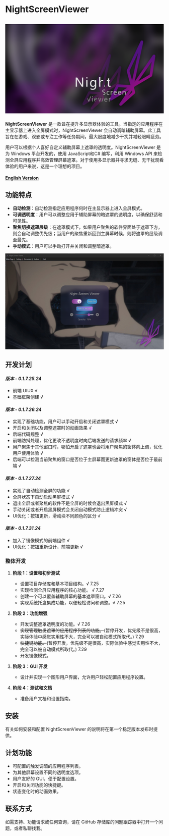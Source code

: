 # NightScreenViewer
![website image](./img/nsv_logo.png) 
---
**NightScreenViewer** 是一款旨在提升多显示器体验的工具。当指定的应用程序在主显示器上进入全屏模式时，NightScreenViewer 会自动调暗辅助屏幕。此工具旨在在游戏、观影或专注工作等任务期间，最大限度地减少干扰并减轻眼睛疲劳。

用户可以根据个人喜好自定义辅助屏幕上遮罩的透明度。NightScreenViewer 是为 Windows 平台开发的，使用 JavaScript和C# 编写，利用 Windows API 来检测全屏应用程序并高效管理屏幕遮罩。对于使用多显示器并寻求无缝、无干扰观看体验的用户来说，这是一个理想的项目。

#### **[English Version](README.md)**

## 功能特点

- **自动检测**：自动检测指定应用程序何时在主显示器上进入全屏模式。
- **可调透明度**：用户可以调整应用于辅助屏幕的暗遮罩的透明度，以确保舒适和可见性。
- **聚焦切换遮罩层级**：在遮罩模式下，如果用户聚焦的软件界面处于遮罩下方，则会自动调整优先级；当用户的聚焦重新回到主屏幕时候，则将遮罩的层级调至最先。  
- **手动模式**：用户可以手动打开并关闭和调整暗遮罩。

![website image](./img/nsv.png) 

## 开发计划

#### *版本 - 0.1.7.25.24*
- 前端 UIUX √  
- 基础框架创建 √

#### *版本 - 0.1.7.26.24*
- 实现了基础功能，用户可以手动开启和关闭遮罩模式 √
- 开启和关闭以及调整遮罩时的动画效果 √
- 后端代码规整 √
- 前端防抖处理，优化更改不透明度时向后端发送的请求频率 √
- 用户聚焦于其他窗口时，哪怕开启了遮罩也会将用户聚焦的窗体向上调，优化用户使用体验 √
- 后端可以检测当前聚焦的窗口是否位于主屏幕而更新遮罩的窗体是否位于最前端 √

#### *版本 - 0.1.7.27.24*
- 实现了自动检测全屏的功能 √
- 全屏状态下自动启动黑屏模式 √
- 退出全屏或者聚焦的软件不是全屏的时候会退出黑屏模式 √
- 手动关闭或者开启黑屏模式会关闭自动模式防止逻辑冲突 √
- UI优化：按钮更新，滑动块不同颜色的区分 √

#### *版本 - 0.1.7.31.24*
- 加入了镜像模式的前端组件 √
- UI优化：按钮重新设计，前端更新 √

### 整体开发

1. **阶段 1：设置和初步测试**
   - 设置项目存储库和基本项目结构。√ 7.25
   - 实现检测全屏应用程序的核心功能。 √ 7.27
   - 创建一个可以覆盖辅助屏幕的基本遮罩窗口。√ 7.26
   - 实现系统托盘集成功能，以便轻松访问和调整。√ 7.25

2. **阶段 2：功能增强**
   - 开发调整遮罩透明度的功能。√ 7.26
   - ~~实现管理触发遮罩的应用程序列表的功能。~~(暂停开发，优先级不是很高，实际体验中感觉实用性不大，完全可以被自动模式所取代。) 7.29
   - ~~快捷键功能。~~(暂停开发，优先级不是很高，实际体验中感觉实用性不大，完全可以被自动模式所取代。) 7.29
   - 开发镜像模式。

3. **阶段 3：GUI 开发**
   - 设计并实现一个图形用户界面，允许用户轻松配置应用程序设置。

4. **阶段 4：测试和文档**
   - 准备用户文档和设置指南。

## 安装

有关如何安装和配置 NightScreenViewer 的说明将在第一个稳定版本发布时提供。

## 计划功能

- 可配置的触发调暗的应用程序列表。
- 为其他屏幕设置不同的透明度选项。
- 用户友好的 GUI，便于配置设置。
- 开启和关闭功能的快捷键。
- 状态变化时的动画效果。

## 联系方式

如需支持、功能请求或任何查询，请在 GitHub 存储库的问题跟踪器中打开一个问题，或者私聊找我。
